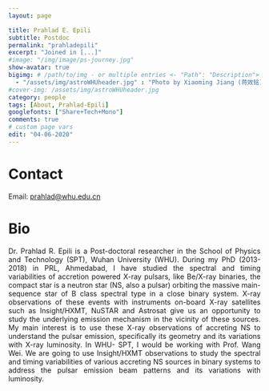 ```yaml
---
layout: page

title: Prahlad E. Epili
subtitle: Postdoc
permalink: "prahladepili"
excerpt: "Joined in [...]"
#image: "/img/image/ps-journey.jpg"
show-avatar: true
bigimg:	# /path/to/img - or multiple entries <- "Path": "Description">
  - "/assets/img/astroWHUheader.jpg" : "Photo by Xiaoming Jiang (蒋效铭)"
#cover-img: /assets/img/astroWHUheader.jpg
category: people
tags: [About, Prahlad-Epili]
googlefonts: ["Share+Tech+Mono"]
comments: true
# custom page vars
edit: "04-06-2020"
---
```


<style>
body {
text-align: justify}
</style>

# Contact
Email: prahlad@whu.edu.cn

# Bio

Dr. Prahlad R. Epili is a Post-doctoral researcher in the School of Physics and Technology (SPT), Wuhan University (WHU). During my PhD (2013-2018) in PRL, Ahmedabad, I have studied the spectral and timing variabilities of accretion powered X-ray pulsars, like Be/X-ray binaries, the compact star is a neutron star (NS, also a pulsar) orbiting the massive main-sequence star of B class spectral type in a close binary system. X-ray observations of these events with instruments on-board X-ray satellites such as Insight/HXMT, NuSTAR and Astrosat give us an opportunity to study the underlying emission mechanism in the vicinity of these sources. My main interest is to use these X-ray observations of accreting NS to understand the pulsar emission, specifically its geometry and its variations with X-ray luminosity. In WHU- SPT, I would be working with Prof. Wang Wei. We are going to use Insight/HXMT observations to study the spectral and timing variabilities of various accreting NS sources in binary systems to address the pulsar emission beam patterns and its variations with luminosity.
